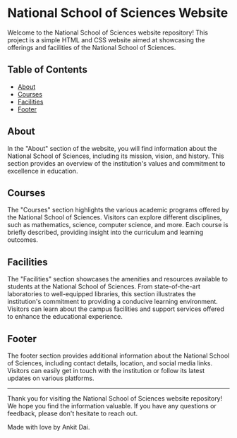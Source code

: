 # National School of Sciences Website

Welcome to the National School of Sciences website repository! This project is a simple HTML and CSS website aimed at showcasing the offerings and facilities of the National School of Sciences.

## Table of Contents

- [About](#about)
- [Courses](#courses)
- [Facilities](#facilities)
- [Footer](#footer)

## About

In the "About" section of the website, you will find information about the National School of Sciences, including its mission, vision, and history. This section provides an overview of the institution's values and commitment to excellence in education.

## Courses

The "Courses" section highlights the various academic programs offered by the National School of Sciences. Visitors can explore different disciplines, such as mathematics, science, computer science, and more. Each course is briefly described, providing insight into the curriculum and learning outcomes.

## Facilities

The "Facilities" section showcases the amenities and resources available to students at the National School of Sciences. From state-of-the-art laboratories to well-equipped libraries, this section illustrates the institution's commitment to providing a conducive learning environment. Visitors can learn about the campus facilities and support services offered to enhance the educational experience.

## Footer

The footer section provides additional information about the National School of Sciences, including contact details, location, and social media links. Visitors can easily get in touch with the institution or follow its latest updates on various platforms.

---

Thank you for visiting the National School of Sciences website repository! We hope you find the information valuable. If you have any questions or feedback, please don't hesitate to reach out.

Made with love by Ankit Dai.
